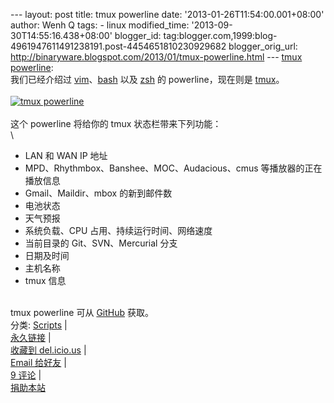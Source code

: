 --- layout: post title: tmux powerline date:
'2013-01-26T11:54:00.001+08:00' author: Wenh Q tags: - linux
modified\_time: '2013-09-30T14:55:16.438+08:00' blogger\_id:
tag:blogger.com,1999:blog-4961947611491238191.post-4454651810230929682
blogger\_orig\_url:
http://binaryware.blogspot.com/2013/01/tmux-powerline.html --- [tmux
powerline](http://linuxtoy.org/archives/tmux-powerline.html):\
我们已经介绍过
[vim](http://linuxtoy.org/archives/scripting-tmux.html)、[bash](http://linuxtoy.org/archives/powerline-like-prompt-for-bash-and-zsh.html)
以及
[zsh](http://linuxtoy.org/archives/powerline-like-prompt-for-bash-and-zsh.html)
的 powerline，现在则是
[tmux](https://github.com/erikw/tmux-powerline)。\
\
[![tmux
powerline](http://lt-file.b0.upaiyun.com/files/2013/01/tmux-powerline-thumb.png)](http://lt-file.b0.upaiyun.com/files/2013/01/tmux-powerline.png)\
\
这个 powerline 将给你的 tmux 状态栏带来下列功能：\
\

-   LAN 和 WAN IP 地址
-   MPD、Rhythmbox、Banshee、MOC、Audacious、cmus 等播放器的正在播放信息
-   Gmail、Maildir、mbox 的新到邮件数
-   电池状态
-   天气预报
-   系统负载、CPU 占用、持续运行时间、网络速度
-   当前目录的 Git、SVN、Mercurial 分支
-   日期及时间
-   主机名称
-   tmux 信息

\
tmux powerline 可从 [GitHub](https://github.com/erikw/tmux-powerline)
获取。\
分类:
[Scripts](http://linuxtoy.org/category/apps/scripts "View all posts in Scripts")
|\
[永久链接](http://linuxtoy.org/archives/tmux-powerline.html) |\
[收藏到
del.icio.us](http://delicious.com/save?url=http://linuxtoy.org/archives/tmux-powerline.html&title=tmux%20powerline)
|\
[Email
给好友](mailto:?Subject=Check+This+Out&body=I+think+you'll+like+this:+http://linuxtoy.org/archives/tmux-powerline.html)
|\
[9 评论](http://linuxtoy.org/archives/tmux-powerline.html#comments) |\
[捐助本站](http://linuxtoy.org/faq/donate)
